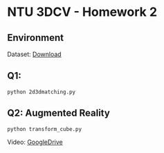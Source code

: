 # NTU 3DCV - Homework 2

## Environment
Dataset: [Download](https://drive.google.com/u/0/uc?export=download&confirm=qrVw&id=1GrCpYJFc8IZM_Uiisq6e8UxwVMFvr4AJ)

## Q1:
```shell
python 2d3dmatching.py
```

## Q2: Augmented Reality
```shell
python transform_cube.py
```

Video: [GoogleDrive](https://drive.google.com/file/d/19h6Wmr2XaVmvekz16yoU0blCgEx_zmrx/view?usp=sharing)
